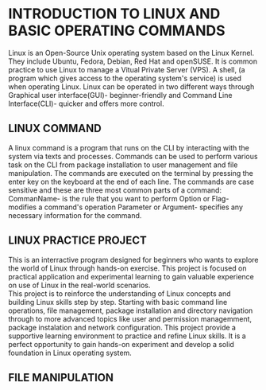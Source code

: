 # INTRODUCTION TO LINUX AND BASIC OPERATING COMMANDS
Linux is an Open-Source Unix operating system based on the Linux Kernel. They include Ubuntu, Fedora, Debian, Red Hat and openSUSE. It is common practice to use Linux to manage a Vitual Private Server (VPS). A shell, (a program which gives access to the operating system's service) is used when operating Linux. Linux can be operated in two different ways through Graphical user interface(GUI)- beginner-friendly and Command Line Interface(CLI)- quicker and offers more control.
## LINUX COMMAND
A linux command is a program that runs on the CLI by interacting with the system via texts and processes. Commands can be used to perform various task on the CLI from package installation to user management and file manipulation. The commands are executed on the terminal by pressing the enter key on the keyboard at the end of each line. The commands are case sensitive and these are three most common parts of a command:
CommanName- is the rule that you want to perform
Option or Flag- modifies a command's operation 
Parameter or Argument- specifies any  necessary information for the command.    
## LINUX PRACTICE PROJECT
 This is an interractive program designed for beginners who wants to explore the world of Linux through hands-on exercise. This project is focused on practical application and experimental learning to gain valuable experience on use of Linux in the real-world scenarios.  
This project is to reinforce the understanding of Linux concepts and building Linux skills step by step. Starting with basic command line operations, file management, package installation and directory navigation through to more advanced topics like user and permission managemment, package instalation and network configuration.
This project provide a supportive learning environment to practice and refine Linux skills. It is a perfect opportunity to gain hands-on experiment and develop a solid foundation in Linux operating system.
## FILE MANIPULATION

